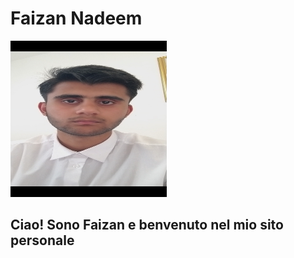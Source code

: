 <!DOCTYPE html>
<html>
  <head>
     <meta charset="utf-8">
    <meta name="viewport" content="width=device-width">
        <link href="styles.css" rel="stylesheet">
  </head>
    <body>
    <h1> Faizan Nadeem </h1>
    <img src="https://github.com/faizan-nd/faizan-nd.github.io/blob/main/foto_CV.jpg"  height="250px" width="250">
    <h2> Ciao! Sono Faizan e benvenuto nel mio sito personale </h2> 
  </body>
</html>
